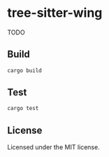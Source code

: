 # tree-sitter-wing

TODO

## Build

```sh
cargo build
```

## Test

```sh
cargo test
```

## License

Licensed under the MIT license.
